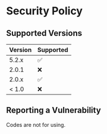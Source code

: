 # Security Policy

## Supported Versions

| Version | Supported          |
| ------- | ------------------ |
| 5.2.x   | :white_check_mark: |
| 2.0.1   | :x:                |
| 2.0.x   | :white_check_mark: |
| < 1.0   | :x:                |

## Reporting a Vulnerability

Codes are not for using.
